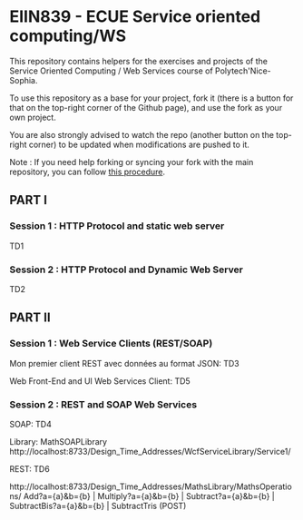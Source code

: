 # EIIN839 - ECUE Service oriented computing/WS

This repository contains helpers for the exercises and projects of the Service Oriented Computing / Web Services course of Polytech'Nice-Sophia.

To use this repository as a base for your project, fork it (there is a button for that on the top-right corner of the Github page), and use the fork as your own project.

You are also strongly advised to watch the repo (another button on the top-right corner) to be updated when modifications are pushed to it.

Note : If you need help forking or syncing your fork with the main repository, you can follow [this procedure](https://docs.github.com/en/github/getting-started-with-github/fork-a-repo).


## PART I

### Session 1 : HTTP Protocol and static web server

TD1

### Session 2 : HTTP Protocol and Dynamic Web Server

TD2

## PART II

### Session 1 : Web Service Clients (REST/SOAP)

Mon premier client REST avec données au format JSON: TD3

Web Front-End and UI Web Services Client: TD5

### Session 2 : REST and SOAP Web Services

SOAP: TD4

Library: MathSOAPLibrary http://localhost:8733/Design_Time_Addresses/WcfServiceLibrary/Service1/

REST: TD6

http://localhost:8733/Design_Time_Addresses/MathsLibrary/MathsOperations/ Add?a={a}&b={b} | Multiply?a={a}&b={b} | Subtract?a={a}&b={b} | SubtractBis?a={a}&b={b} | SubtractTris (POST)
